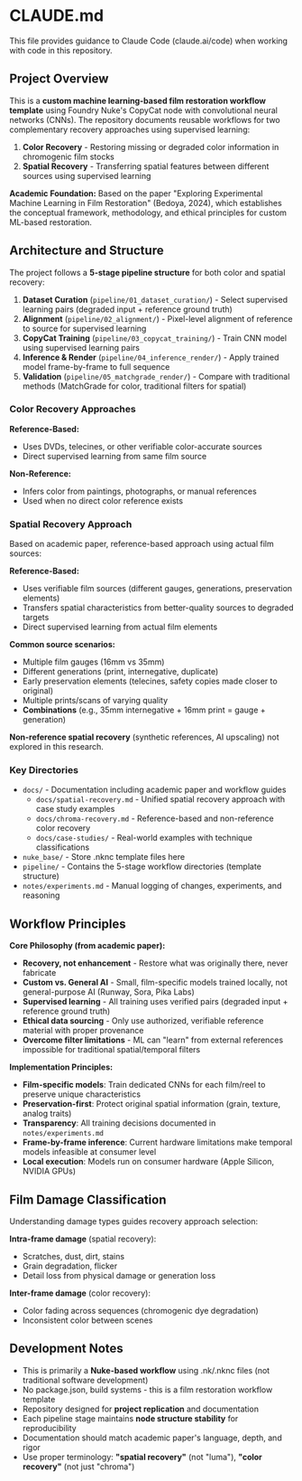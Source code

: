 # CLAUDE.md

This file provides guidance to Claude Code (claude.ai/code) when working with code in this repository.

## Project Overview

This is a **custom machine learning-based film restoration workflow template** using Foundry Nuke's CopyCat node with convolutional neural networks (CNNs). The repository documents reusable workflows for two complementary recovery approaches using supervised learning:

1. **Color Recovery** - Restoring missing or degraded color information in chromogenic film stocks
2. **Spatial Recovery** - Transferring spatial features between different sources using supervised learning

**Academic Foundation:** Based on the paper "Exploring Experimental Machine Learning in Film Restoration" (Bedoya, 2024), which establishes the conceptual framework, methodology, and ethical principles for custom ML-based restoration.

## Architecture and Structure

The project follows a **5-stage pipeline structure** for both color and spatial recovery:

1. **Dataset Curation** (`pipeline/01_dataset_curation/`) - Select supervised learning pairs (degraded input + reference ground truth)
2. **Alignment** (`pipeline/02_alignment/`) - Pixel-level alignment of reference to source for supervised learning
3. **CopyCat Training** (`pipeline/03_copycat_training/`) - Train CNN model using supervised learning pairs
4. **Inference & Render** (`pipeline/04_inference_render/`) - Apply trained model frame-by-frame to full sequence
5. **Validation** (`pipeline/05_matchgrade_render/`) - Compare with traditional methods (MatchGrade for color, traditional filters for spatial)

### Color Recovery Approaches

**Reference-Based:**
- Uses DVDs, telecines, or other verifiable color-accurate sources
- Direct supervised learning from same film source

**Non-Reference:**
- Infers color from paintings, photographs, or manual references
- Used when no direct color reference exists

### Spatial Recovery Approach

Based on academic paper, reference-based approach using actual film sources:

**Reference-Based:**
- Uses verifiable film sources (different gauges, generations, preservation elements)
- Transfers spatial characteristics from better-quality sources to degraded targets
- Direct supervised learning from actual film elements

**Common source scenarios:**
- Multiple film gauges (16mm vs 35mm)
- Different generations (print, internegative, duplicate)
- Early preservation elements (telecines, safety copies made closer to original)
- Multiple prints/scans of varying quality
- **Combinations** (e.g., 35mm internegative + 16mm print = gauge + generation)

**Non-reference spatial recovery** (synthetic references, AI upscaling) not explored in this research.

### Key Directories

- `docs/` - Documentation including academic paper and workflow guides
  - `docs/spatial-recovery.md` - Unified spatial recovery approach with case study examples
  - `docs/chroma-recovery.md` - Reference-based and non-reference color recovery
  - `docs/case-studies/` - Real-world examples with technique classifications
- `nuke_base/` - Store .nknc template files here
- `pipeline/` - Contains the 5-stage workflow directories (template structure)
- `notes/experiments.md` - Manual logging of changes, experiments, and reasoning

## Workflow Principles

**Core Philosophy (from academic paper):**
- **Recovery, not enhancement** - Restore what was originally there, never fabricate
- **Custom vs. General AI** - Small, film-specific models trained locally, not general-purpose AI (Runway, Sora, Pika Labs)
- **Supervised learning** - All training uses verified pairs (degraded input + reference ground truth)
- **Ethical data sourcing** - Only use authorized, verifiable reference material with proper provenance
- **Overcome filter limitations** - ML can "learn" from external references impossible for traditional spatial/temporal filters

**Implementation Principles:**
- **Film-specific models**: Train dedicated CNNs for each film/reel to preserve unique characteristics
- **Preservation-first**: Protect original spatial information (grain, texture, analog traits)
- **Transparency**: All training decisions documented in `notes/experiments.md`
- **Frame-by-frame inference**: Current hardware limitations make temporal models infeasible at consumer level
- **Local execution**: Models run on consumer hardware (Apple Silicon, NVIDIA GPUs)

## Film Damage Classification

Understanding damage types guides recovery approach selection:

**Intra-frame damage** (spatial recovery):
- Scratches, dust, dirt, stains
- Grain degradation, flicker
- Detail loss from physical damage or generation loss

**Inter-frame damage** (color recovery):
- Color fading across sequences (chromogenic dye degradation)
- Inconsistent color between scenes

## Development Notes

- This is primarily a **Nuke-based workflow** using .nk/.nknc files (not traditional software development)
- No package.json, build systems - this is a film restoration workflow template
- Repository designed for **project replication** and documentation
- Each pipeline stage maintains **node structure stability** for reproducibility
- Documentation should match academic paper's language, depth, and rigor
- Use proper terminology: **"spatial recovery"** (not "luma"), **"color recovery"** (not just "chroma")